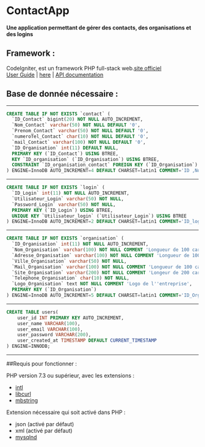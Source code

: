# ContactApp

**Une application permettant de gérer des contacts, des organisations et des logins**

## Framework :

CodeIgniter, est un framework PHP full-stack web.[site officiel](http://codeigniter.com)<br>
[User Guide](https://codeigniter4.github.io/userguide/) |
[here](https://codeigniter4.github.io/CodeIgniter4/) |
[API documentation](https://codeigniter4.github.io/api/)<br>

## Base de donnée nécessaire : 

-----------------------------------------------------------------------------------------------------------

```sql
CREATE TABLE IF NOT EXISTS `contact` (
  `ID_Contact` bigint(20) NOT NULL AUTO_INCREMENT,
  `Nom_Contact` varchar(50) NOT NULL DEFAULT '0',
  `Prenom_Contact` varchar(50) NOT NULL DEFAULT '0',
  `numeroTel_Contact` char(10) NOT NULL DEFAULT '0',
  `mail_Contact` varchar(100) NOT NULL DEFAULT '0',
  `ID_Organisation` int(11) DEFAULT NULL,
  PRIMARY KEY (`ID_Contact`) USING BTREE,
  KEY `ID_organisation` (`ID_Organisation`) USING BTREE,
  CONSTRAINT `ID_organisation_contact` FOREIGN KEY (`ID_Organisation`) REFERENCES `organisation` (`ID_Organisation`)
) ENGINE=InnoDB AUTO_INCREMENT=4 DEFAULT CHARSET=latin1 COMMENT='ID ,Nom, Prenom, Numero telephone, mail';
```

-----------------------------------------------------------------------------------------------------------

```sql
CREATE TABLE IF NOT EXISTS `login` (
  `ID_Login` int(11) NOT NULL AUTO_INCREMENT,
  `Utilisateur_Login` varchar(50) NOT NULL,
  `Password_Login` varchar(50) NOT NULL,
  PRIMARY KEY (`ID_Login`) USING BTREE,
  UNIQUE KEY `Utilisateur_login` (`Utilisateur_Login`) USING BTREE
) ENGINE=InnoDB AUTO_INCREMENT=2 DEFAULT CHARSET=latin1 COMMENT='ID_login, Utilisateur_login, password';
```

-----------------------------------------------------------------------------------------------------------

```sql
CREATE TABLE IF NOT EXISTS `organisation` (
  `ID_Organisation` int(11) NOT NULL AUTO_INCREMENT,
  `Nom_Organisation` varchar(100) NOT NULL COMMENT 'Longueur de 100 caracteres',
  `Adresse_Organisation` varchar(100) NOT NULL COMMENT 'Longueur de 100 caracteres',
  `Ville_Organisation` varchar(50) NOT NULL,
  `Mail_Organisation` varchar(100) NOT NULL COMMENT 'Longueur de 100 caracteres',
  `Site_Organisation` varchar(200) NOT NULL COMMENT 'Longeur de 200 caracteres pour le site internet',
  `Telephone_Organisation` char(10) NOT NULL,
  `Logo_Organisation` text NOT NULL COMMENT 'Logo de l''entreprise',
  PRIMARY KEY (`ID_Organisation`)
) ENGINE=InnoDB AUTO_INCREMENT=5 DEFAULT CHARSET=latin1 COMMENT='ID_Organisation, Nom_Organisation, Adresse_Organisation, mail_Organisation, Site_Organisation, telephone_Organisation, Logo_Organisation';
```

-----------------------------------------------------------------------------------------------------------

```sql
CREATE TABLE users(
    user_id INT PRIMARY KEY AUTO_INCREMENT,
    user_name VARCHAR(100),
    user_email VARCHAR(100),
    user_password VARCHAR(200),
    user_created_at TIMESTAMP DEFAULT CURRENT_TIMESTAMP
) ENGINE=INNODB;
```

-----------------------------------------------------------------------------------------------------------

##Requis pour fonctionner :

PHP version 7.3 ou supérieur, avec les extensions : 
- [intl](http://php.net/manual/en/intl.requirements.php)
- [libcurl](http://php.net/manual/en/curl.requirements.php) 
- [mbstring](http://php.net/manual/en/mbstring.installation.php)<br>

Extension nécessaire qui soit activé dans PHP :

- json (activé par défaut)
- xml (activé par défaut)
- [mysqlnd](http://php.net/manual/en/mysqlnd.install.php)